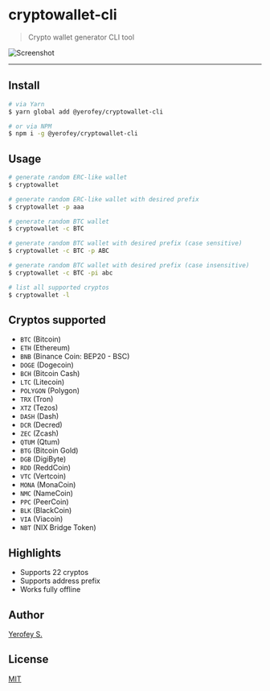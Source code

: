 # cryptowallet-cli

> Crypto wallet generator CLI tool

![Screenshot](https://i.imgur.com/Dm8VdHn.png)

---

## Install
```bash
# via Yarn
$ yarn global add @yerofey/cryptowallet-cli

# or via NPM
$ npm i -g @yerofey/cryptowallet-cli
```

## Usage
```bash
# generate random ERC-like wallet
$ cryptowallet

# generate random ERC-like wallet with desired prefix
$ cryptowallet -p aaa

# generate random BTC wallet
$ cryptowallet -c BTC

# generate random BTC wallet with desired prefix (case sensitive)
$ cryptowallet -c BTC -p ABC

# generate random BTC wallet with desired prefix (case insensitive)
$ cryptowallet -c BTC -pi abc

# list all supported cryptos
$ cryptowallet -l
```

## Cryptos supported
- `BTC` (Bitcoin)
- `ETH` (Ethereum)
- `BNB` (Binance Coin: BEP20 - BSC)
- `DOGE` (Dogecoin)
- `BCH` (Bitcoin Cash)
- `LTC` (Litecoin)
- `POLYGON` (Polygon)
- `TRX` (Tron)
- `XTZ` (Tezos)
- `DASH` (Dash)
- `DCR` (Decred)
- `ZEC` (Zcash)
- `QTUM` (Qtum)
- `BTG` (Bitcoin Gold)
- `DGB` (DigiByte)
- `RDD` (ReddCoin)
- `VTC` (Vertcoin)
- `MONA` (MonaCoin)
- `NMC` (NameCoin)
- `PPC` (PeerCoin)
- `BLK` (BlackCoin)
- `VIA` (Viacoin)
- `NBT` (NIX Bridge Token)

## Highlights
- Supports 22 cryptos
- Supports address prefix
- Works fully offline

## Author
[Yerofey S.](https://github.com/yerofey)

## License
[MIT](https://github.com/yerofey/cryptowallet-cli/blob/master/LICENSE)
